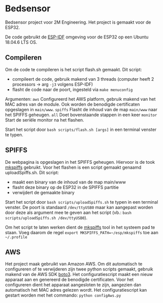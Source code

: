 # Bedsensor

Bedsensor project voor 2M Engineering. Het project is gemaakt voor de ESP32.

De code gebruikt de [ESP-IDF] omgeving voor de ESP32 op een Ubuntu 18.04.6 LTS OS.

## Compileren
Om de code te compileren is het script flash.sh gemaakt. Dit script: 
- compileert de code, gebruik makend van 3 threads (computer heeft 2 processors -> arg `-j3` volgens ESP-IDF)
- flasht de code naar de poort, ingesteld via `make menuconfig`

Argumenten:
`aws`     Configureerd het AWS platform, gebruik makend van het MAC adres van de module. Ook worden de benodigde certificaten opgeslagen in `main/www`.
`spiffs`  Flasht de inhoud van de map `main/www` naar het SPIFFS geheugen.
`all`     Doet bovenstaande stappen in een keer
`monitor` Start de seriële monitor na het flashen.

Start het script door `bash scripts/flash.sh [args]` in een terminal venster te typen.

## SPIFFS
De webpagina is opgeslagen in het SPIFFS geheugen. Hiervoor is de took [mkspiffs] gebruikt.
Voor het flashen is een script gemaakt genaamd uploadSpiffs.sh. Dit script:
- maakt een binary van de inhoud van de map main/www
- flasht deze binary op de ESP32 in de SPIFFS partitie
- verwijdert de gemaakte binary

Start het script door `bash scripts/uploadSpiffs.sh` te typen in een terminal venster. 
De poort is standaard `/dev/ttyUSB0` maar kan aangepast worden door deze als argument mee te geven aan het script (vb.: `bash scripts/uploadSpiffs.sh /dev/ttyUSB0`).

Om het script te laten werken dient de [mkspiffs] tool in het systeem pad te staan.
Voeg daarom de regel `export MKSPIFFS_PATH=~/esp/mkspiffs` toe aan `~/.profile`

## AWS
Het project maak gebruikt van Amazon AWS. Om dit automatisch te configureren of te verwijderen zijn twee python scripts gemaakt, gebruik makend van de AWS SDK [boto3].
Het configuratiescript maakt een nieuw apparaat aan en genereerd de benodigde certificaten.
Voor het configureren dient het apparaat aangesloten te zijn, aangezien dan automatisch het MAC adres gelezen wordt.
Het configuratiescript kan gestart worden met het commando: `python configAws.py`

[ESP-IDF]: https://github.com/espressif/esp-idf
[mkspiffs]: https://github.com/igrr/mkspiffs
[boto3]: https://github.com/boto/boto3
